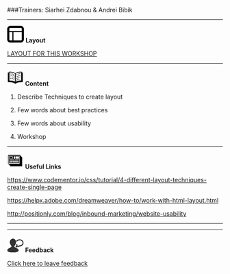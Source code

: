 ###Trainers: Siarhei Zdabnou & Andrei Bibik

***
![HTML](https://github.com/rolling-scopes/course-curriculum/blob/master/img/layout.png) **Layout**

[LAYOUT FOR THIS WORKSHOP](https://www.dropbox.com/s/1hiv0oy1n3lmjqg/pti4ka.psd?dl=0) 

***

![HTML](https://github.com/rolling-scopes/course-curriculum/blob/master/img/book.png)  **Content**

1. Describe Techniques to create layout

2. Few words about best practices

3. Few words about usability

4. Workshop

***

![HTML](https://github.com/rolling-scopes/course-curriculum/blob/master/img/slides.png)  **Useful Links**

https://www.codementor.io/css/tutorial/4-different-layout-techniques-create-single-page

https://helpx.adobe.com/dreamweaver/how-to/work-with-html-layout.html

http://positionly.com/blog/inbound-marketing/website-usability


***

***
![Feedback](https://github.com/rolling-scopes/course-curriculum/blob/master/img/feedback.png)
**Feedback**

[Click here to leave feedback](https://docs.google.com/forms/d/1F4NeS0oBq-CY805aqiPVp6CIrl4_nIYJ7Z_vUcMOFrQ/viewform)